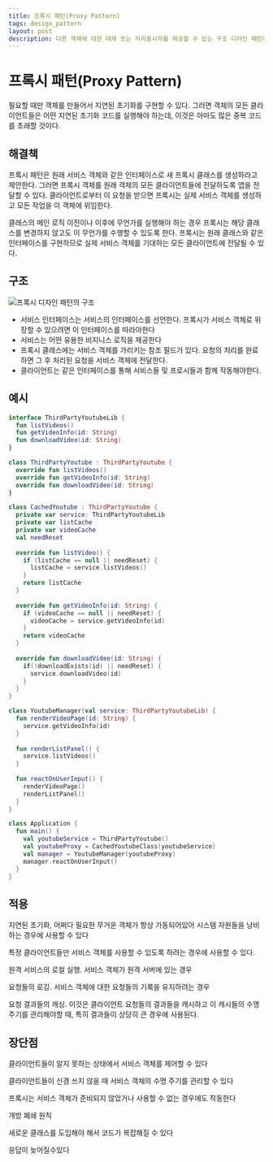 ```yaml
---
title: 프록시 패턴(Proxy Pattern)
tags: design_pattern
layout: post
description: 다른 객체에 대한 대체 또는 자리표시자를 제공할 수 있는 구조 디자인 패턴이다.
---
```


# 프록시 패턴(Proxy Pattern)

필요할 때만 객체를 만들어서 지연된 초기화를 구현할 수 있다. 그러면 객체의 모든 클라이언트들은 어떤 지연된 초기화 코드를 실행해야 하는데, 이것은 아마도 많은 중복 코드를 초래할 것이다.

## 해결책

프록시 패턴은 원래 서비스 객체와 같은 인터페이스로 새 프록시 클래스를 생성하라고 제안한다. 그러면 프록시 객체를 원래 객체의 모든 클라이언트들에 전달하도록 앱을 전달할 수 있다. 클라이언트로부터 이 요청을 받으면 프록시는 실제 서비스 객체를 생성하고 모든 작업을 이 객체에 위임한다.

클래스의 메인 로직 이전이나 이후에 무언가를 실행해야 하는 경우 프록시는 해당 클래스를 변경하지 않고도 이 무언가를 수행할 수 있도록 한다. 프록시는 원래 클래스와 같은 인터페이스를 구현하므로 실제 서비스 객체를 기대하는 모든 클라이언트에 전달될 수 있다.

## 구조

![프록시 디자인 패턴의 구조](https://refactoring.guru/images/patterns/diagrams/proxy/structure.png)

- 서비스 인터페이스는 서비스의 인터페이스를 선언한다. 프록시가 서비스 객체로 위장할 수 있으려면 이 인터페이스를 따라야한다
- 서비스는 어떤 유용한 비지니스 로직을 제공한다
- 프록시 클래스에는 서비스 객체를 가리키는 참조 필드가 있다. 요청의 처리를 완료하면 그 후 처리된 요청을 서비스 객체에 전달한다.
- 클라이언트는 같은 인터페이스를 통해 서비스들 및 프로시들과 함께 작동해야한다.

## 예시

```kotlin
interface ThirdPartyYoutubeLib {
  fun listVideos()
  fun getVideoInfo(id: String)
  fun downloadVideo(id: String)
}

class ThirdPartyYoutube : ThirdPartyYoutube {
  override fun listVideos()
  override fun getVideoInfo(id: String)
  override fun downloadVideo(id: String)
}

class CachedYoutube : ThirdPartyYoutube {
  private var service: ThirdPartyYoutubeLib
  private var listCache
  private var videoCache
  val needReset
  
  override fun listVideo() {
    if (listCache == null || needReset) {
      listCache = service.listVideos()
    }
    return listCache
  }
  
  override fun getVideoInfo(id: String) {
    if (videoCache == null || needReset) {
      videoCache = service.getVideoInfo(id)
    }
    return videoCache
  }
  
  override fun downloadVideo(id: String) {
    if(!downloadExists(id) || needReset) {
      service.downloadVideo(id)
    }
  }
}

class YoutubeManager(val service: ThirdPartyYoutubeLib) {
  fun renderVideoPage(id: String) {
    service.getVideoInfo(id)
  }
  
  fun renderListPanel() {
    service.listVideos()
  }
  
  fun reactOnUserInput() {
    renderVideoPage()
    renderListPanel()
  }
}

class Application {
  fun main() {
    val youtubeService = ThirdPartyYoutube()
    val youtubeProxy = CachedYoutubeClass(youtubeService)
    val manager = YoutubeManager(youtubeProxy)
    manager.reactOnUserInput()
  }
}
```

## 적용

지연된 초기화, 어쩌다 필요한 무거운 객체가 항상 가동되어있어 시스템 자원들을 낭비하는 경우에 사용할 수 있다

특정 클라이언트들만 서비스 객체를 사용할 수 있도록 하려는 경우에 사용할 수 있다.

원격 서비스의 로컬 실행. 서비스 객체가 원격 서버에 있는 경우

요청들의 로깅. 서비스 객체에 대한 요청들의 기록을 유지하려는 경우

요청 결과들의 캐싱. 이것은 클라이언트 요청들의 결과들을 캐시하고 이 캐시들의 수명 주기를 관리해야할 때, 특히 결과들이 상당히 큰 경우에 사용된다.

## 장단점

클라이언트들이 알지 못하는 상태에서 서비스 객체를 제어할 수 있다

클라이언트들이 신경 쓰지 않을 때 서비스 객체의 수명 주기를 관리할 수 있다

프록시는 서비스 객체가 준비되지 않았거나 사용할 수 없는 경우에도 작동한다

개방 폐쇄 원칙

새로운 클래스를 도입해야 해서 코드가 복잡해질 수 있다

응답이 늦어질수있다